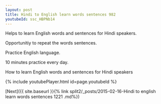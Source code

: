 ```yaml
---
layout: post
title: Hindi to English learn words sentences 982 
youtubeId: ssc_HBPNb14
---
```

 
 
Helps to learn English words and sentences for Hindi speakers.

Opportunitiy to repeat the words sentences. 

Practice English language. 
 
10 minutes practice every day. 
 
How to learn English words and sentences for Hindi speakers 
 
{% include youtubePlayer.html id=page.youtubeId %}
 
 
[Next]({{ site.baseurl }}{% link  split2/_posts/2015-02-16-Hindi to english learn words sentences 1221 .md%})
 
